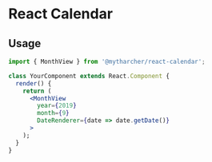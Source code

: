 React Calendar
==========

Usage
----------

~~~jsx
import { MonthView } from '@mytharcher/react-calendar';

class YourComponent extends React.Component {
  render() {
    return (
      <MonthView
        year={2019}
        month={9}
        DateRenderer={date => date.getDate()}
      >
    );
  }
}
~~~
